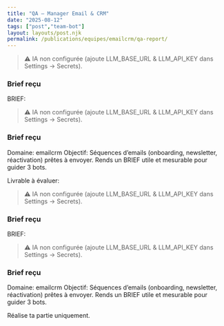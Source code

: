 ```yaml
---
title: "QA — Manager Email & CRM"
date: "2025-08-12"
tags: ["post","team-bot"]
layout: layouts/post.njk
permalink: /publications/equipes/emailcrm/qa-report/
---
```

> ⚠️ IA non configurée (ajoute LLM_BASE_URL & LLM_API_KEY dans Settings → Secrets).

### Brief reçu
BRIEF:
> ⚠️ IA non configurée (ajoute LLM_BASE_URL & LLM_API_KEY dans Settings → Secrets).

### Brief reçu
Domaine: emailcrm
Objectif: Séquences d’emails (onboarding, newsletter, réactivation) prêtes à envoyer.
Rends un BRIEF utile et mesurable pour guider 3 bots.

Livrable à évaluer:
> ⚠️ IA non configurée (ajoute LLM_BASE_URL & LLM_API_KEY dans Settings → Secrets).

### Brief reçu
BRIEF:
> ⚠️ IA non configurée (ajoute LLM_BASE_URL & LLM_API_KEY dans Settings → Secrets).

### Brief reçu
Domaine: emailcrm
Objectif: Séquences d’emails (onboarding, newsletter, réactivation) prêtes à envoyer.
Rends un BRIEF utile et mesurable pour guider 3 bots.

Réalise ta partie uniquement.